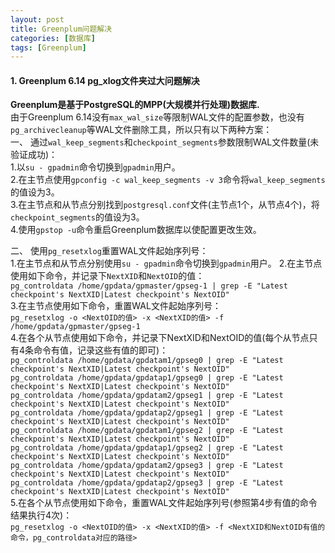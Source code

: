 ```yaml
---
layout: post
title: Greenplum问题解决
categories: [数据库]
tags: [Greenplum]
---
```

#### 1. Greenplum 6.14 pg_xlog文件夹过大问题解决
**Greenplum是基于PostgreSQL的MPP(大规模并行处理)数据库.**  
由于Greenplum 6.14没有`max_wal_size`等限制WAL文件的配置参数，也没有`pg_archivecleanup`等WAL文件删除工具，所以只有以下两种方案：  
一、 通过`wal_keep_segments`和`checkpoint_segments`参数限制WAL文件数量(未验证成功)：  
1.以`su - gpadmin`命令切换到`gpadmin`用户。  
2.在主节点使用`gpconfig -c wal_keep_segments -v 3`命令将`wal_keep_segments`的值设为3。  
3.在主节点和从节点分别找到`postgresql.conf`文件(主节点1个，从节点4个)，将`checkpoint_segments`的值设为3。  
4.使用`gpstop -u`命令重启Greenplum数据库以使配置更改生效。
<!-- more -->
二、 使用`pg_resetxlog`重置WAL文件起始序列号：  
1.在主节点和从节点分别使用`su - gpadmin`命令切换到`gpadmin`用户。 
2.在主节点使用如下命令，并记录下`NextXID`和`NextOID`的值：  
`pg_controldata /home/gpdata/gpmaster/gpseg-1 | grep -E "Latest checkpoint's NextXID|Latest checkpoint's NextOID"`  
3.在主节点使用如下命令，重置WAL文件起始序列号：  
`pg_resetxlog -o <NextOID的值> -x <NextXID的值> -f /home/gpdata/gpmaster/gpseg-1`  
4.在各个从节点使用如下命令，并记录下NextXID和NextOID的值(每个从节点只有4条命令有值，记录这些有值的即可)：  
`pg_controldata /home/gpdata/gpdatam1/gpseg0 | grep -E "Latest checkpoint's NextXID|Latest checkpoint's NextOID"`  
`pg_controldata /home/gpdata/gpdatap1/gpseg0 | grep -E "Latest checkpoint's NextXID|Latest checkpoint's NextOID"`  
`pg_controldata /home/gpdata/gpdatam2/gpseg1 | grep -E "Latest checkpoint's NextXID|Latest checkpoint's NextOID"`  
`pg_controldata /home/gpdata/gpdatap2/gpseg1 | grep -E "Latest checkpoint's NextXID|Latest checkpoint's NextOID"`  
`pg_controldata /home/gpdata/gpdatam1/gpseg2 | grep -E "Latest checkpoint's NextXID|Latest checkpoint's NextOID"`  
`pg_controldata /home/gpdata/gpdatap1/gpseg2 | grep -E "Latest checkpoint's NextXID|Latest checkpoint's NextOID"`  
`pg_controldata /home/gpdata/gpdatam2/gpseg3 | grep -E "Latest checkpoint's NextXID|Latest checkpoint's NextOID"`  
`pg_controldata /home/gpdata/gpdatap2/gpseg3 | grep -E "Latest checkpoint's NextXID|Latest checkpoint's NextOID"`  
5.在各个从节点使用如下命令，重置WAL文件起始序列号(参照第4步有值的命令结果执行4次)：  
`pg_resetxlog -o <NextOID的值> -x <NextXID的值> -f <NextXID和NextOID有值的命令，pg_controldata对应的路径>`  
